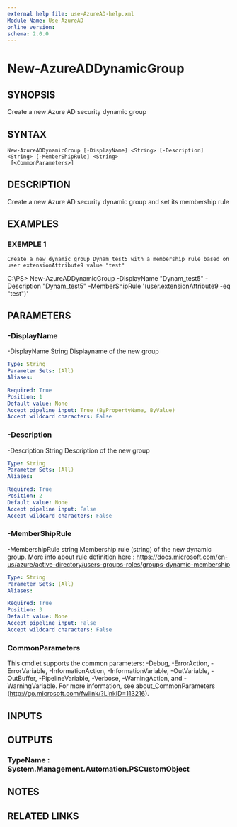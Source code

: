 ```yaml
---
external help file: use-AzureAD-help.xml
Module Name: Use-AzureAD
online version:
schema: 2.0.0
---
```


# New-AzureADDynamicGroup

## SYNOPSIS
Create a new Azure AD security dynamic group

## SYNTAX

```
New-AzureADDynamicGroup [-DisplayName] <String> [-Description] <String> [-MemberShipRule] <String>
 [<CommonParameters>]
```

## DESCRIPTION
Create a new Azure AD security dynamic group and set its membership rule

## EXAMPLES

### EXEMPLE 1
```
Create a new dynamic group Dynam_test5 with a membership rule based on user extensionAttribute9 value "test"
```

C:\PS\> New-AzureADDynamicGroup -DisplayName "Dynam_test5" -Description "Dynam_test5" -MemberShipRule '(user.extensionAttribute9 -eq "test")'

## PARAMETERS

### -DisplayName
-DisplayName String
Displayname of the new group

```yaml
Type: String
Parameter Sets: (All)
Aliases:

Required: True
Position: 1
Default value: None
Accept pipeline input: True (ByPropertyName, ByValue)
Accept wildcard characters: False
```

### -Description
-Description String
Description of the new group

```yaml
Type: String
Parameter Sets: (All)
Aliases:

Required: True
Position: 2
Default value: None
Accept pipeline input: False
Accept wildcard characters: False
```

### -MemberShipRule
-MembershipRule string
Membership rule (string) of the new dynamic group.
More info about rule definition here : https://docs.microsoft.com/en-us/azure/active-directory/users-groups-roles/groups-dynamic-membership

```yaml
Type: String
Parameter Sets: (All)
Aliases:

Required: True
Position: 3
Default value: None
Accept pipeline input: False
Accept wildcard characters: False
```

### CommonParameters
This cmdlet supports the common parameters: -Debug, -ErrorAction, -ErrorVariable, -InformationAction, -InformationVariable, -OutVariable, -OutBuffer, -PipelineVariable, -Verbose, -WarningAction, and -WarningVariable.
For more information, see about_CommonParameters (http://go.microsoft.com/fwlink/?LinkID=113216).

## INPUTS

## OUTPUTS

### TypeName : System.Management.Automation.PSCustomObject
## NOTES

## RELATED LINKS
